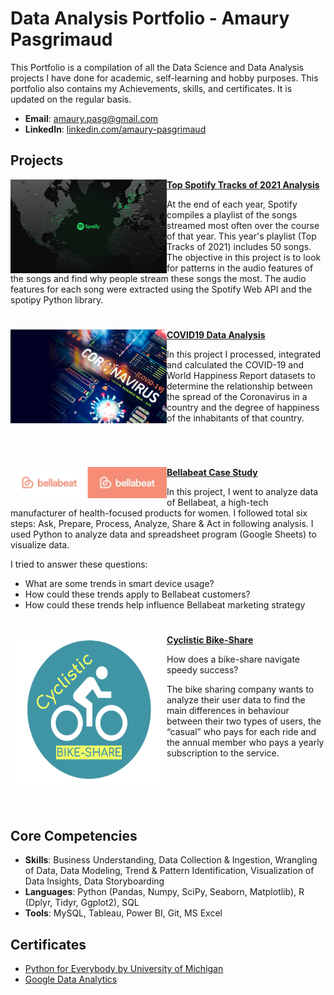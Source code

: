 # Data Analysis Portfolio - Amaury Pasgrimaud
This Portfolio is a compilation of all the Data Science and Data Analysis projects I have done for academic, self-learning and hobby purposes. This portfolio also contains my Achievements, skills, and certificates. It is updated on the regular basis.

- **Email**: [amaury.pasg@gmail.com](amaury.pasg@gmail.com)
- **LinkedIn**: [linkedin.com/amaury-pasgrimaud](https://www.linkedin.com/in/amaury-pasgrimaud/)


## Projects

<img align="left" width="250" height="150" src="https://github.com/MSThedox/Data-Analysis-Portfolio/blob/main/images/spotifydataimage.jpg"> **[Top Spotify Tracks of 2021 Analysis](https://github.com/MSThedox/Data-Analysis-Portfolio/blob/main/Spotify_Tracks_Analysis.ipynb)**

At the end of each year, Spotify compiles a playlist of the songs streamed most often over the course of that year. This year's playlist (Top Tracks of 2021) includes 50 songs.
The objective in this project is to look for patterns in the audio features of the songs  and find why people stream these songs the most.
The audio features for each song were extracted using the Spotify Web API and the spotipy Python library. 

#

<img align="left" width="250" height="150" src="https://github.com/MSThedox/Data-Analysis-Portfolio/blob/main/images/covid19dataimage.jpg"> **[COVID19 Data Analysis](https://github.com/MSThedox/Data-Analysis-Portfolio/blob/main/Covid19_Data_Analysis.ipynb)**

In this project I processed, integrated and calculated the COVID-19 and World Happiness Report datasets to determine the relationship between the spread of the Coronavirus in a country and the degree of happiness of the inhabitants of that country.

<br/>

#


<img align="left" width="250" height="50" src="https://github.com/MSThedox/Data-Analysis-Portfolio/blob/main/images/bellabeatlogo.jpg"> **[Bellabeat Case Study](https://github.com/MSThedox/Data-Analysis-Portfolio/blob/main/bellabeat-case-study.ipynb)**

In this project, I went to analyze data of Bellabeat, a high-tech manufacturer of health-focused products for women. I followed total six steps: Ask, Prepare, Process, Analyze, Share & Act in following analysis. I used Python to analyze data and spreadsheet program (Google Sheets) to visualize data.

I tried to answer these questions:

  - What are some trends in smart device usage?
  - How could these trends apply to Bellabeat customers?
  - How could these trends help influence Bellabeat marketing strategy
 
 #
 
 <img align="left" width="250" height="250" src="https://github.com/MSThedox/Data-Analysis-Portfolio/blob/main/images/cyclisticbikesharelogo.png"> **[Cyclistic Bike-Share](https://github.com/MSThedox/Data-Analysis-Portfolio/blob/main/Cyclistic-Bike-Share.ipynb)**

How does a bike-share navigate speedy success?

The bike sharing company wants to analyze their user data to find the main differences in behaviour between their two types of users, the “casual” who pays for each ride and the annual member who pays a yearly subscription to the service.<br/>

<br/>

<br/>

<br />

<br/>

## Core Competencies

- **Skills**: Business Understanding, Data Collection & Ingestion, Wrangling of Data, Data Modeling, Trend & Pattern Identification, Visualization of Data Insights, Data Storyboarding
- **Languages**: Python (Pandas, Numpy, SciPy, Seaborn, Matplotlib), R (Dplyr, Tidyr, Ggplot2), SQL
- **Tools**: MySQL, Tableau, Power BI, Git, MS Excel

## Certificates


- [Python for Everybody by University of Michigan](https://www.coursera.org/account/accomplishments/specialization/certificate/MDZXUPUAZFB6)
- [Google Data Analytics](https://www.coursera.org/account/accomplishments/specialization/certificate/CL7C78NGTXJC)

